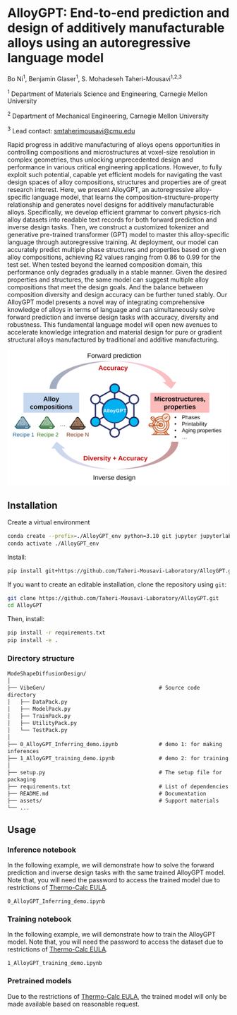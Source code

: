 # AlloyGPT: End-to-end prediction and design of additively manufacturable alloys using an autoregressive language model

Bo Ni<sup>1</sup>, Benjamin Glaser<sup>1</sup>, S. Mohadeseh Taheri-Mousavi<sup>1,2,3</sup>

<sup>1</sup> Department of Materials Science and Engineering, Carnegie Mellon University

<sup>2</sup> Department of Mechanical Engineering, Carnegie Mellon University

<sup>3</sup> Lead contact: smtaherimousavi@cmu.edu

Rapid progress in additive manufacturing of alloys opens opportunities in controlling compositions and microstructures at voxel-size resolution in complex geometries, thus unlocking unprecedented design and performance in various critical engineering applications. However, to fully exploit such potential, capable yet efficient models for navigating the vast design spaces of alloy compositions, structures and properties are of great research interest. Here, we present AlloyGPT, an autoregressive alloy-specific language model, that learns the composition-structure-property relationship and generates novel designs for additively manufacturable alloys. Specifically, we develop efficient grammar to convert physics-rich alloy datasets into readable text records for both forward prediction and inverse design tasks. Then, we construct a customized tokenizer and generative pre-trained transformer (GPT) model to master this alloy-specific language through autoregressive training. At deployment, our model can accurately predict multiple phase structures and properties based on given alloy compositions, achieving R2 values ranging from 0.86 to 0.99 for the test set. When tested beyond the learned composition domain, this performance only degrades gradually in a stable manner. Given the desired properties and structures, the same model can suggest multiple alloy compositions that meet the design goals. And the balance between composition diversity and design accuracy can be further tuned stably. Our AlloyGPT model presents a novel way of integrating comprehensive knowledge of alloys in terms of language and can simultaneously solve forward prediction and inverse design tasks with accuracy, diversity and robustness. This fundamental language model will open new avenues to accelerate knowledge integration and material design for pure or gradient structural alloys manufactured by traditional and additive manufacturing. 

![plot](./assets/TOC.svg)

## Installation

Create a virtual environment

```bash
conda create --prefix=./AlloyGPT_env python=3.10 git jupyter jupyterlab -c anaconda -c conda-forge
conda activate ./AlloyGPT_env

```

Install:
```bash
pip install git+https://github.com/Taheri-Mousavi-Laboratory/AlloyGPT.git

```
If you want to create an editable installation, clone the repository using `git`:
```bash
git clone https://github.com/Taheri-Mousavi-Laboratory/AlloyGPT.git
cd AlloyGPT
```
Then, install:
```bash
pip install -r requirements.txt
pip install -e .
```
### Directory structure
```
ModeShapeDiffusionDesign/
│
├── VibeGen/                                    # Source code directory
│   ├── DataPack.py
│   ├── ModelPack.py
│   ├── TrainPack.py
│   ├── UtilityPack.py
│   └── TestPack.py
│
├── 0_AlloyGPT_Inferring_demo.ipynb             # demo 1: for making inferences
├── 1_AlloyGPT_training_demo.ipynb              # demo 2: for training
│
├── setup.py                                    # The setup file for packaging
├── requirements.txt                            # List of dependencies
├── README.md                                   # Documentation
├── assets/                                     # Support materials
└── ...
```

## Usage

### Inference notebook

In the following example, we will demonstrate how to solve the forward prediction and inverse design tasks with the same trained AlloyGPT model. Note that, you will need the password to access the trained model due to restrictions of [Thermo-Calc EULA](https://thermocalc.com/wp-content/uploads/Documentation/Terms_Conditions/eula.pdf).

```
0_AlloyGPT_Inferring_demo.ipynb
```

### Training notebook

In the following example, we will demonstrate how to train the AlloyGPT model. Note that, you will need the password to access the dataset due to restrictions of [Thermo-Calc EULA](https://thermocalc.com/wp-content/uploads/Documentation/Terms_Conditions/eula.pdf).

```
1_AlloyGPT_training_demo.ipynb 
```

### Pretrained models
Due to the restrictions of [Thermo-Calc EULA](https://thermocalc.com/wp-content/uploads/Documentation/Terms_Conditions/eula.pdf), the trained model will only be made available based on reasonable request. 

